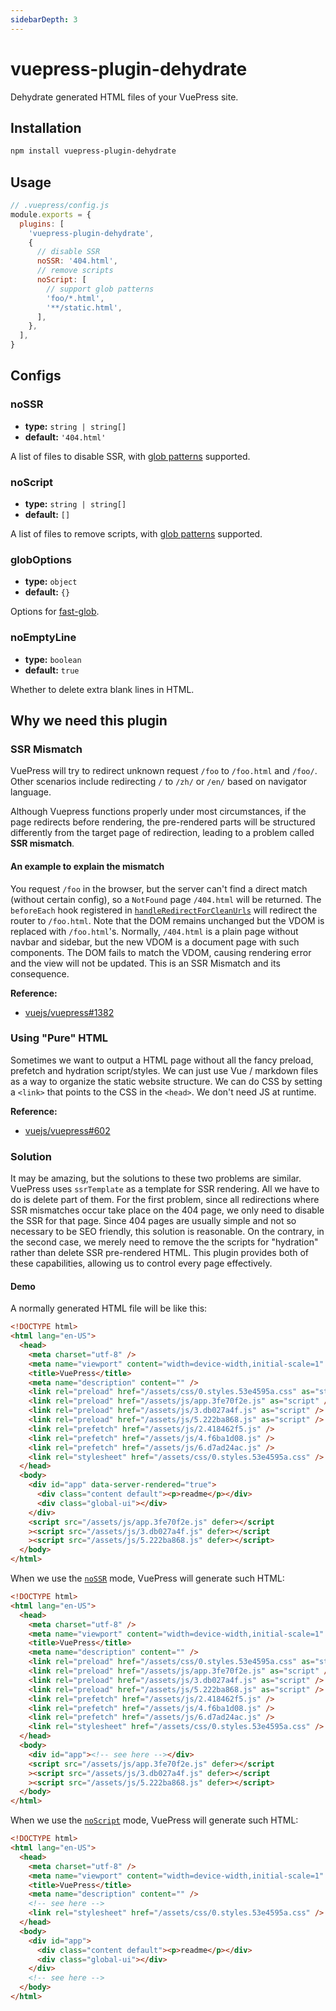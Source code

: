 ```yaml
---
sidebarDepth: 3
---
```


# vuepress-plugin-dehydrate <GitHubLink repo="vuepress/vuepress-community"/>

Dehydrate generated HTML files of your VuePress site.

## Installation

```sh
npm install vuepress-plugin-dehydrate
```

## Usage

```js
// .vuepress/config.js
module.exports = {
  plugins: [
    'vuepress-plugin-dehydrate',
    {
      // disable SSR
      noSSR: '404.html',
      // remove scripts
      noScript: [
        // support glob patterns
        'foo/*.html',
        '**/static.html',
      ],
    },
  ],
}
```

## Configs

### noSSR

- **type:** `string | string[]`
- **default:** `'404.html'`

A list of files to disable SSR, with [glob patterns](https://github.com/isaacs/minimatch#usage) supported.

### noScript

- **type:** `string | string[]`
- **default:** `[]`

A list of files to remove scripts, with [glob patterns](https://github.com/isaacs/minimatch#usage) supported.

### globOptions

- **type:** `object`
- **default:** `{}`

Options for [fast-glob](https://github.com/mrmlnc/fast-glob#options-1).

### noEmptyLine

- **type:** `boolean`
- **default:** `true`

Whether to delete extra blank lines in HTML.

## Why we need this plugin

### SSR Mismatch

VuePress will try to redirect unknown request `/foo` to `/foo.html` and `/foo/`. Other scenarios include redirecting `/` to `/zh/` or `/en/` based on navigator language.

Although Vuepress functions properly under most circumstances, if the page redirects before rendering, the pre-rendered parts will be structured differently from the target page of redirection, leading to a problem called **SSR mismatch**.

#### An example to explain the mismatch

You request `/foo` in the browser, but the server can't find a direct match (without certain config), so a `NotFound` page `/404.html` will be returned. The `beforeEach` hook registered in [`handleRedirectForCleanUrls`](https://github.com/vuejs/vuepress/blob/master/packages/%40vuepress/core/lib/client/redirect.js#L23-L50) will redirect the router to `/foo.html`. Note that the DOM remains unchanged but the VDOM is replaced with `/foo.html`'s. Normally, `/404.html` is a plain page without navbar and sidebar, but the new VDOM is a document page with such components. The DOM fails to match the VDOM, causing rendering error and the view will not be updated. This is an SSR Mismatch and its consequence.

**Reference:**

- [vuejs/vuepress#1382](https://github.com/vuejs/vuepress/issues/1382)

### Using "Pure" HTML

Sometimes we want to output a HTML page without all the fancy preload, prefetch and hydration script/styles. We can just use Vue / markdown files as a way to organize the static website structure. We can do CSS by setting a `<link>` that points to the CSS in the `<head>`. We don't need JS at runtime.

**Reference:**

- [vuejs/vuepress#602](https://github.com/vuejs/vuepress/issues/602)

### Solution

It may be amazing, but the solutions to these two problems are similar. VuePress uses `ssrTemplate` as a template for SSR rendering. All we have to do is delete part of them. For the first problem, since all redirections where SSR mismatches occur take place on the 404 page, we only need to disable the SSR for that page. Since 404 pages are usually simple and not so necessary to be SEO friendly, this solution is reasonable. On the contrary, in the second case, we merely need to remove the the scripts for "hydration" rather than delete SSR pre-rendered HTML. This plugin provides both of these capabilities, allowing us to control every page effectively.

#### Demo

A normally generated HTML file will be like this:

```html
<!DOCTYPE html>
<html lang="en-US">
  <head>
    <meta charset="utf-8" />
    <meta name="viewport" content="width=device-width,initial-scale=1" />
    <title>VuePress</title>
    <meta name="description" content="" />
    <link rel="preload" href="/assets/css/0.styles.53e4595a.css" as="style" />
    <link rel="preload" href="/assets/js/app.3fe70f2e.js" as="script" />
    <link rel="preload" href="/assets/js/3.db027a4f.js" as="script" />
    <link rel="preload" href="/assets/js/5.222ba868.js" as="script" />
    <link rel="prefetch" href="/assets/js/2.418462f5.js" />
    <link rel="prefetch" href="/assets/js/4.f6ba1d08.js" />
    <link rel="prefetch" href="/assets/js/6.d7ad24ac.js" />
    <link rel="stylesheet" href="/assets/css/0.styles.53e4595a.css" />
  </head>
  <body>
    <div id="app" data-server-rendered="true">
      <div class="content default"><p>readme</p></div>
      <div class="global-ui"></div>
    </div>
    <script src="/assets/js/app.3fe70f2e.js" defer></script
    ><script src="/assets/js/3.db027a4f.js" defer></script
    ><script src="/assets/js/5.222ba868.js" defer></script>
  </body>
</html>
```

When we use the [`noSSR`](./config.md#nossr) mode, VuePress will generate such HTML:

```html
<!DOCTYPE html>
<html lang="en-US">
  <head>
    <meta charset="utf-8" />
    <meta name="viewport" content="width=device-width,initial-scale=1" />
    <title>VuePress</title>
    <meta name="description" content="" />
    <link rel="preload" href="/assets/css/0.styles.53e4595a.css" as="style" />
    <link rel="preload" href="/assets/js/app.3fe70f2e.js" as="script" />
    <link rel="preload" href="/assets/js/3.db027a4f.js" as="script" />
    <link rel="preload" href="/assets/js/5.222ba868.js" as="script" />
    <link rel="prefetch" href="/assets/js/2.418462f5.js" />
    <link rel="prefetch" href="/assets/js/4.f6ba1d08.js" />
    <link rel="prefetch" href="/assets/js/6.d7ad24ac.js" />
    <link rel="stylesheet" href="/assets/css/0.styles.53e4595a.css" />
  </head>
  <body>
    <div id="app"><!-- see here --></div>
    <script src="/assets/js/app.3fe70f2e.js" defer></script
    ><script src="/assets/js/3.db027a4f.js" defer></script
    ><script src="/assets/js/5.222ba868.js" defer></script>
  </body>
</html>
```

When we use the [`noScript`](./config.md#noscript) mode, VuePress will generate such HTML:

```html
<!DOCTYPE html>
<html lang="en-US">
  <head>
    <meta charset="utf-8" />
    <meta name="viewport" content="width=device-width,initial-scale=1" />
    <title>VuePress</title>
    <meta name="description" content="" />
    <!-- see here -->
    <link rel="stylesheet" href="/assets/css/0.styles.53e4595a.css" />
  </head>
  <body>
    <div id="app">
      <div class="content default"><p>readme</p></div>
      <div class="global-ui"></div>
    </div>
    <!-- see here -->
  </body>
</html>
```
